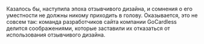 Казалось бы, наступила эпоха отзывчивого дизайна, и сомнения о его уместности не
должны никому приходить в голову. Оказывается, это не совсем так: команда
разработчиков сайта компании GoCardless делится соображениями, которые заставили
их отказаться от использования отзывчивого дизайна.